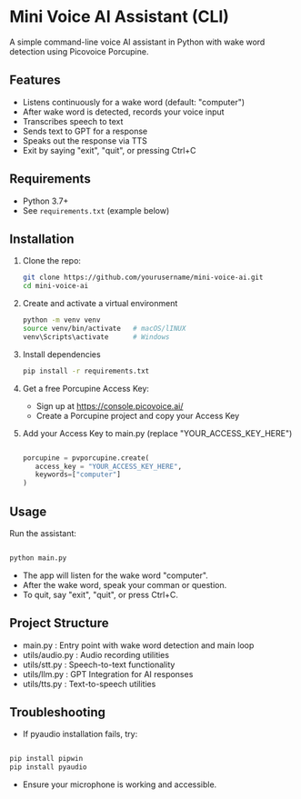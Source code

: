 # Mini Voice AI Assistant (CLI)

A simple command-line voice AI assistant in Python with wake word detection using Picovoice Porcupine.

## Features

- Listens continuously for a wake word (default: "computer")
- After wake word is detected, records your voice input
- Transcribes speech to text
- Sends text to GPT for a response
- Speaks out the response via TTS
- Exit by saying "exit", "quit", or pressing Ctrl+C

## Requirements

- Python 3.7+
- See `requirements.txt` (example below)

## Installation

1. Clone the repo:

   ```bash
   git clone https://github.com/yourusername/mini-voice-ai.git
   cd mini-voice-ai

2. Create and activate a virtual environment

   ```bash
   python -m venv venv
   source venv/bin/activate   # macOS/lINUX
   venv\Scripts\activate      # Windows

3. Install dependencies

   ```bash
   pip install -r requirements.txt

4. Get a free Porcupine Access Key:

   - Sign up at https://console.picovoice.ai/
   - Create a Porcupine project and copy your Access Key

5. Add your Access Key to main.py (replace "YOUR_ACCESS_KEY_HERE")

   ```python

   porcupine = pvporcupine.create(
      access_key = "YOUR_ACCESS_KEY_HERE",
      keywords=["computer"]
   )

## Usage

Run the assistant:

```bash

python main.py
```

- The app will listen for the wake word "computer".
- After the wake word, speak your comman or question.
- To quit, say "exit", "quit", or press Ctrl+C.

## Project Structure

- main.py : Entry point with wake word detection and main loop
- utils/audio.py : Audio recording utilities
- utils/stt.py : Speech-to-text functionality
- utils/llm.py : GPT Integration for AI responses
- utils/tts.py : Text-to-speech utilities

## Troubleshooting

- If pyaudio installation fails, try:

``` bash

pip install pipwin
pip install pyaudio
```

- Ensure your microphone is working and accessible.
